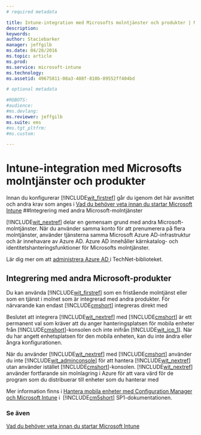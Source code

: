 ```yaml
---
# required metadata

title: Intune-integration med Microsofts molntjänster och produkter | Microsoft Intune
description:
keywords:
author: Staciebarker
manager: jeffgilb
ms.date: 04/28/2016
ms.topic: article
ms.prod:
ms.service: microsoft-intune
ms.technology:
ms.assetid: 49675811-08a3-408f-810b-89552ff404bd

# optional metadata

#ROBOTS:
#audience:
#ms.devlang:
ms.reviewer: jeffgilb
ms.suite: ems
#ms.tgt_pltfrm:
#ms.custom:

---
```


# Intune-integration med Microsofts molntjänster och produkter

Innan du konfigurerar [!INCLUDE[wit_firstref](../includes/wit_firstref_md.md)] går du igenom det här avsnittet och andra krav som anges i [Vad du behöver veta innan du startar Microsoft Intune](what-to-know-before-you-start-microsoft-intune.md)
##Integrering med andra Microsoft-molntjänster


[!INCLUDE[wit_nextref](../includes/wit_nextref_md.md)] delar en gemensam grund med andra Microsoft-molntjänster. När du använder samma konto för att prenumerera på flera molntjänster, använder tjänsterna samma Microsoft Azure AD-infrastruktur och är innehavare av Azure AD. Azure AD innehåller kärnkatalog- och identitetshanteringsfunktioner för Microsofts molntjänster.

Lär dig mer om att [administrera Azure AD ](http://technet.microsoft.com/library/hh967611.aspx) i TechNet-biblioteket.

## Integrering med andra Microsoft-produkter
Du kan använda [!INCLUDE[wit_firstref](../includes/wit_firstref_md.md)] som en fristående molntjänst eller som en tjänst i molnet som är integrerad med andra produkter. För närvarande kan endast [!INCLUDE[cmshort](../includes/cmshort_md.md)] integreras direkt med

Beslutet att integrera [!INCLUDE[wit_nextref](../includes/wit_nextref_md.md)] med [!INCLUDE[cmshort](../includes/cmshort_md.md)] är ett permanent val som kräver att du anger hanteringsplatsen för mobila enheter från [!INCLUDE[cmshort](../includes/cmshort_md.md)]-konsolen och inte inifrån [!INCLUDE[wit_icp_1](../includes/wit_icp_1_md.md)]. När du har angett enhetsplatsen för den mobila enheten, kan du inte ändra eller ångra konfigurationen.

När du använder [!INCLUDE[wit_nextref](../includes/wit_nextref_md.md)] med [!INCLUDE[cmshort](../includes/cmshort_md.md)] använder du inte [!INCLUDE[wit_adminconsole](../includes/wit_adminconsole_md.md)] för att hantera [!INCLUDE[wit_nextref](../includes/wit_nextref_md.md)] utan använder istället [!INCLUDE[cmshort](../includes/cmshort_md.md)]-konsolen. [!INCLUDE[wit_nextref](../includes/wit_nextref_md.md)] använder fortfarande sin molnlagring i Azure för att vara värd för de program som du distribuerar till enheter som du hanterar med

Mer information finns i [Hantera mobila enheter med Configuration Manager och Microsoft Intune](http://msdn.microsoft.com/library/2c6bd0e5-d436-41c8-bf38-30152d76be10) i  [!INCLUDE[cm5short](../includes/cm5short_md.md)] SP1-dokumentationen.

### Se även
[Vad du behöver veta innan du startar Microsoft Intune](what-to-know-before-you-start-microsoft-intune.md)

<!--HONumber=May16_HO2-->



